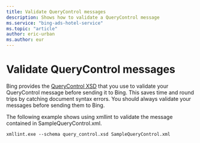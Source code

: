 ```yaml
---
title: Validate QueryControl messages
description: Shows how to validate a QueryControl message
ms.service: "bing-ads-hotel-service"
ms.topic: "article"
author: eric-urban
ms.author: eur
---
```


# Validate QueryControl messages

Bing provides the [QueryControl XSD](https://bhacstatic.blob.core.windows.net/schemas/query_control.xsd) that you use to validate your QueryControl message before sending it to Bing. This saves time and round trips by catching document syntax errors. You should always validate your messages before sending them to Bing.

The following example shows using xmllint to validate the message contained in SampleQueryControl.xml.

```
xmllint.exe --schema query_control.xsd SampleQueryControl.xml
```
